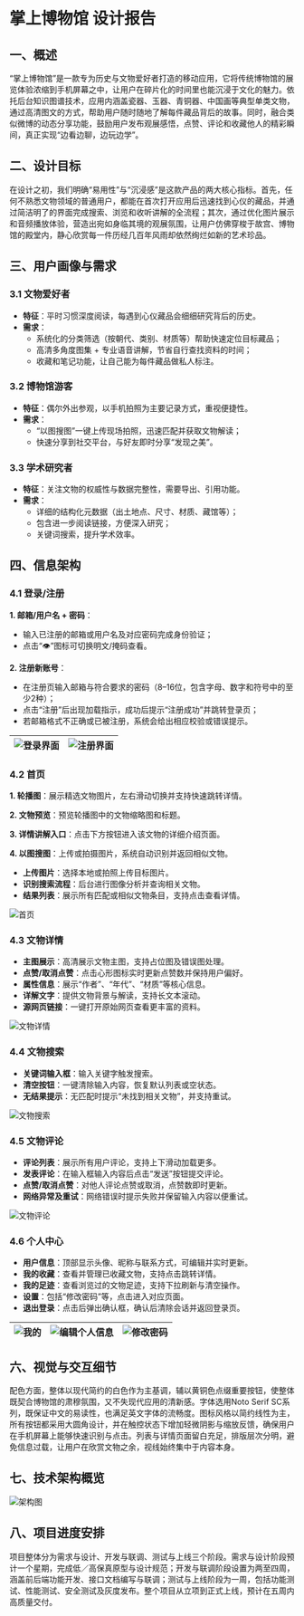 # 掌上博物馆 设计报告

## 一、概述

“掌上博物馆”是一款专为历史与文物爱好者打造的移动应用，它将传统博物馆的展览体验浓缩到手机屏幕之中，让用户在碎片化的时间里也能沉浸于文化的魅力。依托后台知识图谱技术，应用内涵盖瓷器、玉器、青铜器、中国画等典型单类文物，通过高清图文的方式，帮助用户随时随地了解每件藏品背后的故事。同时，融合类似微博的动态分享功能，鼓励用户发布观展感悟，点赞、评论和收藏他人的精彩瞬间，真正实现“边看边聊，边玩边学”。

## 二、设计目标

在设计之初，我们明确“易用性”与“沉浸感”是这款产品的两大核心指标。首先，任何不熟悉文物领域的普通用户，都能在首次打开应用后迅速找到心仪的藏品，并通过简洁明了的界面完成搜索、浏览和收听讲解的全流程；其次，通过优化图片展示和音频播放体验，营造出宛如身临其境的观展氛围，让用户仿佛穿梭于故宫、博物馆的殿堂内，静心欣赏每一件历经几百年风雨却依然绚烂如新的艺术珍品。

## 三、用户画像与需求

### 3.1 文物爱好者

- **特征**：平时习惯深度阅读，每遇到心仪藏品会细细研究背后的历史。
- **需求**：
  - 系统化的分类筛选（按朝代、类别、材质等）帮助快速定位目标藏品；
  - 高清多角度图集 + 专业语音讲解，节省自行查找资料的时间；
  - 收藏和笔记功能，让自己能为每件藏品做私人标注。

### 3.2 博物馆游客

- **特征**：偶尔外出参观，以手机拍照为主要记录方式，重视便捷性。
- **需求**：
  - “以图搜图”一键上传现场拍照，迅速匹配并获取文物解读；
  - 快速分享到社交平台，与好友即时分享“发现之美”。

### 3.3 学术研究者

- **特征**：关注文物的权威性与数据完整性，需要导出、引用功能。
- **需求**：
  - 详细的结构化元数据（出土地点、尺寸、材质、藏馆等）；
  - 包含进一步阅读链接，方便深入研究；
  - 关键词搜索，提升学术效率。

## 四、信息架构

### 4.1 登录/注册

**1. 邮箱/用户名 + 密码**：
  * 输入已注册的邮箱或用户名及对应密码完成身份验证；
  * 点击“👁️”图标可切换明文/掩码查看。

**2. 注册新账号**：
  * 在注册页输入邮箱与符合要求的密码（8–16位，包含字母、数字和符号中的至少2种）；
  * 点击“注册”后出现加载指示，成功后提示“注册成功”并跳转登录页；
  * 若邮箱格式不正确或已被注册，系统会给出相应校验或错误提示。

|![登录界面](images/登录界面.jpg)|![注册界面](images/注册界面.jpg)|
|-|-|

### 4.2 首页

**1. 轮播图**：展示精选文物图片，左右滑动切换并支持快速跳转详情。

**2. 文物预览**：预览轮播图中的文物缩略图和标题。

**3. 详情讲解入口**：点击下方按钮进入该文物的详细介绍页面。

**4. 以图搜图**：上传或拍摄图片，系统自动识别并返回相似文物。
  * **上传图片**：选择本地或拍照上传目标图片。
  * **识别搜索流程**：后台进行图像分析并查询相关文物。
  * **结果列表**：展示所有匹配或相似文物条目，支持点击查看详情。

![首页](images/首页.jpg)

### 4.3 文物详情

* **主图展示**：高清展示文物主图，支持占位图及错误图处理。
* **点赞/取消点赞**：点击心形图标实时更新点赞数并保持用户偏好。
* **属性信息**：展示“作者”、“年代”、“材质”等核心信息。
* **详解文字**：提供文物背景与解读，支持长文本滚动。
* **源网页链接**：一键打开原始网页查看更丰富的资料。

![文物详情](images/文物详情.jpg)

### 4.4 文物搜索

* **关键词输入框**：输入关键字触发搜索。
* **清空按钮**：一键清除输入内容，恢复默认列表或空状态。
* **无结果提示**：无匹配时提示“未找到相关文物”，并支持重试。

![文物搜索](images/文物搜索.jpg)

### 4.5 文物评论

* **评论列表**：展示所有用户评论，支持上下滑动加载更多。
* **发表评论**：在输入框输入内容后点击“发送”按钮提交评论。
* **点赞/取消点赞**：对他人评论点赞或取消，点赞数即时更新。
* **网络异常及重试**：网络错误时提示失败并保留输入内容以便重试。

![文物评论](images/文物评论.jpg)

### 4.6 个人中心

* **用户信息**：顶部显示头像、昵称与联系方式，可编辑并实时更新。
* **我的收藏**：查看并管理已收藏文物，支持点击跳转详情。
* **我的足迹**：查看浏览过的文物足迹，支持下拉刷新与清空操作。
* **设置**：包括“修改密码”等，点击进入对应页面。
* **退出登录**：点击后弹出确认框，确认后清除会话并返回登录页。

|![我的](images/我的.jpg)|![编辑个人信息](images/编辑个人信息.jpg)|![修改密码](images/修改密码.jpg)|
|-|-|-|

## 六、视觉与交互细节

配色方面，整体以现代简约的白色作为主基调，辅以黄铜色点缀重要按钮，使整体既契合博物馆的肃穆氛围，又不失现代应用的清新感。字体选用Noto Serif SC系列，既保证中文的易读性，也满足英文字体的流畅度。图标风格以简约线性为主，所有按钮都采用大圆角设计，并在触控状态下增加轻微阴影与缩放反馈，确保用户在手机屏幕上能够快速识别与点击。列表与详情页面留白充足，排版层次分明，避免信息过载，让用户在欣赏文物之余，视线始终集中于内容本身。

## 七、技术架构概览

![架构图](images/架构图.jpg)

## 八、项目进度安排

项目整体分为需求与设计、开发与联调、测试与上线三个阶段。需求与设计阶段预计一个星期，完成低／高保真原型与设计规范；开发与联调阶段设置为两至四周，涵盖前后端功能开发、接口文档编写与联调；测试与上线阶段为一周，包括功能测试、性能测试、安全测试及灰度发布。整个项目从立项到正式上线，预计在五周内高质量交付。
